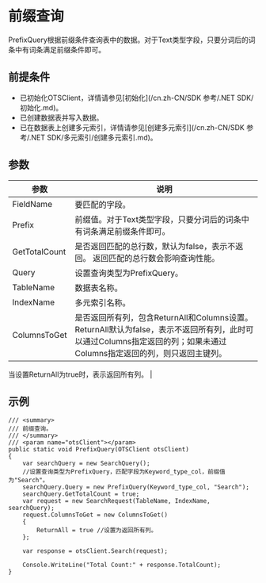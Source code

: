 # 前缀查询

PrefixQuery根据前缀条件查询表中的数据。对于Text类型字段，只要分词后的词条中有词条满足前缀条件即可。

## 前提条件

-   已初始化OTSClient，详情请参见[初始化](/cn.zh-CN/SDK 参考/.NET SDK/初始化.md)。
-   已创建数据表并写入数据。
-   已在数据表上创建多元索引，详情请参见[创建多元索引](/cn.zh-CN/SDK 参考/.NET SDK/多元索引/创建多元索引.md)。

## 参数

|参数|说明|
|--|--|
|FieldName|要匹配的字段。|
|Prefix|前缀值。对于Text类型字段，只要分词后的词条中有词条满足前缀条件即可。 |
|GetTotalCount|是否返回匹配的总行数，默认为false，表示不返回。 返回匹配的总行数会影响查询性能。 |
|Query|设置查询类型为PrefixQuery。|
|TableName|数据表名称。|
|IndexName|多元索引名称。|
|ColumnsToGet|是否返回所有列，包含ReturnAll和Columns设置。 ReturnAll默认为false，表示不返回所有列，此时可以通过Columns指定返回的列；如果未通过Columns指定返回的列，则只返回主键列。

当设置ReturnAll为true时，表示返回所有列。 |

## 示例

```
/// <summary>
/// 前缀查询。
/// </summary>
/// <param name="otsClient"></param>
public static void PrefixQuery(OTSClient otsClient)
{
    var searchQuery = new SearchQuery();
    //设置查询类型为PrefixQuery，匹配字段为Keyword_type_col，前缀值为"Search"。
    searchQuery.Query = new PrefixQuery(Keyword_type_col, "Search");
    searchQuery.GetTotalCount = true;
    var request = new SearchRequest(TableName, IndexName, searchQuery);
    request.ColumnsToGet = new ColumnsToGet()
    {
        ReturnAll = true //设置为返回所有列。
    };

    var response = otsClient.Search(request);

    Console.WriteLine("Total Count:" + response.TotalCount);
}
```

